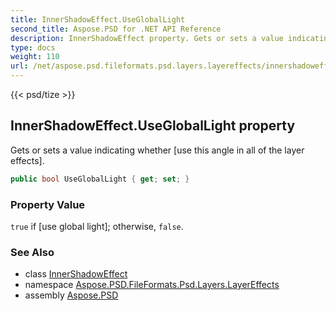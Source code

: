 ```yaml
---
title: InnerShadowEffect.UseGlobalLight
second_title: Aspose.PSD for .NET API Reference
description: InnerShadowEffect property. Gets or sets a value indicating whether use this angle in all of the layer effects
type: docs
weight: 110
url: /net/aspose.psd.fileformats.psd.layers.layereffects/innershadoweffect/usegloballight/
---
```

{{< psd/tize >}}
## InnerShadowEffect.UseGlobalLight property

Gets or sets a value indicating whether [use this angle in all of the layer effects].

```csharp
public bool UseGlobalLight { get; set; }
```

### Property Value

`true` if [use global light]; otherwise, `false`.

### See Also

* class [InnerShadowEffect](../)
* namespace [Aspose.PSD.FileFormats.Psd.Layers.LayerEffects](../../innershadoweffect/)
* assembly [Aspose.PSD](../../../)


